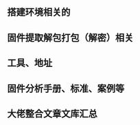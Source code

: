 ## 搭建环境相关的

[路由器逆向分析------MIPS交叉编译环境的搭建（Buildroot）]: https://blog.csdn.net/qq1084283172/article/details/68950682
[物联网漏洞研究系列–使用QEMU虚拟化设备]: https://blog.khonggianmang.vn/iot-vulnerabilities-research-series-virtualizing-devices-with-qemu/

[QEMU用户空间模拟器— QEMU 5.2.50文档]: https://qemu.readthedocs.io/en/latest/user/main.html

[物联网设备的固件模拟环境搭建]: https://paper.seebug.org/639/

[使用qemu对IOT设备进行模拟执行研究]: https://www.4hou.com/index.php/posts/wZkz
[一步一步PWN路由器之环境搭建]: https://xz.aliyun.com/t/1508#toc-2
[路由器逆向分析------Running Debian MIPS Linux in QEMU]: https://blog.csdn.net/qq1084283172/article/details/70176583
[访问qemu虚拟机的五种姿势]: https://blog.csdn.net/RichardYSteven/article/details/54807927
[Ubuntu如何配置网桥 Ubuntu系统配置网桥详细教程]: https://www.cnblogs.com/yasmi/p/4844653.html
[DLink RCE漏洞CVE-2019-17621分析]: https://www.freebuf.com/vuls/228726.html
[使用QEMU和binfmt_misc在Linux中的任何体系结构中透明地运行二进制文件]: https://ownyourbits.com/2018/06/13/transparently-running-binaries-from-any-architecture-in-linux-with-qemu-and-binfmt_misc/
[路由器漏洞调试的一些技巧]: http://www.mamicode.com/info-detail-2822683.html
[qemu、iptables和交叉编译]: https://5alt.me/2018/01/qemu%E3%80%81iptables%E5%92%8C%E4%BA%A4%E5%8F%89%E7%BC%96%E8%AF%91/
[某智能设备固件解密]: https://5alt.me/2017/08/%E6%9F%90%E6%99%BA%E8%83%BD%E8%AE%BE%E5%A4%87%E5%9B%BA%E4%BB%B6%E8%A7%A3%E5%AF%86/
[dir-878固件解密]: http://www.tearorca.top/index.php/2020/02/13/dir-878%E5%9B%BA%E4%BB%B6%E8%A7%A3%E5%AF%86/
[D-Link-DIR-850L路由器分析之获取设备shell]: https://mp.weixin.qq.com/s/z33L4ZmYOzFdFTv8HvrM3w





## 固件提取解包打包（解密）相关

[加密固件分析实战]: https://www.freebuf.com/articles/terminal/234978.html
[对一款D-Link 路由器加密固件的逆向分析]: https://www.4hou.com/posts/wZpJ
[如何分析和解密已加密的路由器固件]: https://www.freebuf.com/articles/terminal/226696.html

[看雪_智能设备漏洞挖掘中几个突破点]: https://bbs.pediy.com/thread-230095.htm
[路由器固件提取分析]: https://www.mdeditor.tw/pl/pmzR
[某路由器固件提取与拆解分析]: https://www.gongkongke.com/posts/i9P92I5w3x2W/
[IOT设备固件介绍及提取]: https://blog.csdn.net/xu_xy1/article/details/103828240
[物联网设备固件获取]: https://www.cnblogs.com/from-zero/p/12355492.html
[路由器文件系统与提取]: https://www.cnblogs.com/blacksunny/p/7208451.html
[tl-wdr5620固件提取]: https://e3pem.github.io/2019/07/03/IoT/%E6%8F%90%E5%8F%96tl-wdr5620%E5%9B%BA%E4%BB%B6/
[华硕路由器添加固件后门]: http://cn-sec.com/archives/92207.html
[路由器硬件的提取]: http://drops.xmd5.com/static/drops/tips-7685.html
[渗透低性能智能设备的关键技术-固件提取]: http://blog.nsfocus.net/firmware-extraction/
[Cisco-IOS 分析]: https://f01965.com/2020/07/18/Cisco-IOS-%E5%88%86%E6%9E%90/
[Cisco IOS Rootkit工具该怎么写]: http://drops.xmd5.com/static/drops/papers-10045.html

[MINDSHARE：处理加密的路由器固件]: https://www.thezdi.com/blog/2020/2/6/mindshare-dealing-with-encrypted-router-firmware
[路由器篡改固件添加后门]: https://www.freebuf.com/articles/others-articles/230866.html
[Dlink 850L路由器（包含解密固件程序）]: https://pierrekim.github.io/blog/2017-09-08-dlink-850l-mydlink-cloud-0days-vulnerabilities.html

[加密固件分析实战]: https://cloud.tencent.com/developer/article/1635302



## 工具、地址

[arm固件仿真框架]: https://github.com/therealsaumil/armx

[qemu镜像地址]: https://people.debian.org/~aurel32/qemu/
[物联网-PT OSv1]: https://github.com/IoT-PTv/IoT-PT
[DVAR：路由器漏洞靶场]: https://www.freebuf.com/sectool/160601.html
[首个用于固件的开源漏洞扫描程序]: https://github.com/misterch0c/firminator_backend
[鸿鹄论坛_思科华为论坛]: https://bbs.hh010.com/

[binvis]: https://code.google.com/archive/p/binvis/
[dir-645后门植入测试]: https://www.cnblogs.com/h3rbert/p/5776673.html
[硬件黑客工具]: https://expliot.io/



## 固件分析手册、标准、案例等

[绿盟智能设备安全分析手册]: https://book.yunzhan365.com/tkgd/lzkp/mobile/index.html
[物联网设备固件分析]: https://www.tfzx.net/index.php/article/852860.html
[物联网安全百科]: https://iot-security.wiki/

[IoT固件逆向]: https://zeroyu.xyz/2019/08/15/How_to_start_IoT_Reverse/#0x02-%E5%B8%B8%E7%94%A8%E5%B7%A5%E5%85%B7
[IoT漏洞评估]: https://www.f5.com/labs/articles/threat-intelligence/iot-vulnerability-assessment-of-the-irish-ip-address-space
[如何反编译D-Link路由器固件程序并发现它的后门]: https://www.freebuf.com/articles/wireless/14964.html
[OWASP固件安全测试方法]: https://scriptingxss.gitbook.io/firmware-security-testing-methodology/#firmware-analysis-comparison-toolkit-fact



## 大佬整合文章文库汇总

[router_pwn]: http://routerpwn.com/
[IOT安全资料]: https://github.com/V33RU/IoTSecurity101
[嘶吼路由器分类]: https://4hou.win/wordpress/?cat=816

[IOT 安全实战资料收集整合]: https://github.com/H4lo/IOT_Articles_Collection/blob/master/Collection.md
[secwiki]: https://www.sec-wiki.com/news/index/tag/device/
[博客]: https://gorgias.me/
[今日安全_路由器分类]: https://sec.today/search/?q=router&amp;type=Pulses&amp;type=Apps&amp;type=Humans&amp;type=Events&amp;type=Talks&amp;type=Vulnerabilities&amp;order_by=default

[路由器漏洞汇总]: https://delikely.github.io/2099/01/01/IOT-%E6%BC%8F%E6%B4%9E%E6%94%B6%E9%9B%86/

